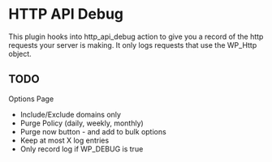 # HTTP API Debug

This plugin hooks into http_api_debug action to give you a record of the http requests your server is making.
It only logs requests that use the WP_Http object.

## TODO

Options Page

- Include/Exclude domains only
- Purge Policy (daily, weekly, monthly)
- Purge now button - and add to bulk options
- Keep at most X log entries
- Only record log if WP_DEBUG is true
